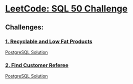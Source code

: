 # [LeetCode: SQL 50 Challenge](https://leetcode.com/studyplan/top-sql-50/)

## Challenges:

### [1. Recyclable and Low Fat Products](https://leetcode.com/problems/recyclable-and-low-fat-products/description/)
[PostgreSQL Solution](1-Recyclable-and-Low-Fat-Products/1-postgres-sol.sql)

### [2. Find Customer Referee](https://leetcode.com/problems/find-customer-referee/description/)
[PostgreSQL Solution](2-Find-Customer-Referee/2-postgres-sol.sql)


